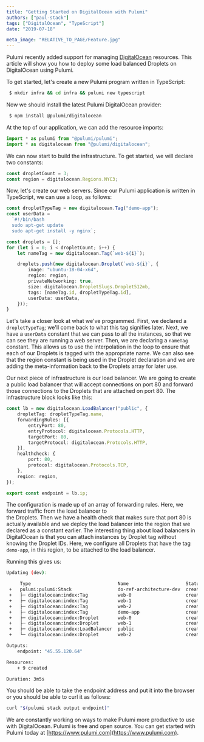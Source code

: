 ```yaml
---
title: "Getting Started on DigitalOcean with Pulumi"
authors: ["paul-stack"]
tags: ["DigitalOcean", "TypeScript"]
date: "2019-07-18"

meta_image: "RELATIVE_TO_PAGE/Feature.jpg"
---
```


Pulumi recently added support for managing [DigitalOcean](https://www.digitalocean.com/) resources. This article will 
show you how to deploy some load balanced Droplets on DigitalOcean using Pulumi.

To get started, let's create a new Pulumi program written in TypeScript:

```bash
 $ mkdir infra && cd infra && pulumi new typescript
```

Now we should install the latest Pulumi DigitalOcean provider:

```bash
 $ npm install @pulumi/digitalocean
```

At the top of our application, we can add the resource imports:

```typescript
import * as pulumi from "@pulumi/pulumi";
import * as digitalocean from "@pulumi/digitalocean";
```

We can now start to build the infrastructure. To get started, we will declare two constants:

```typescript
const dropletCount = 3;
const region = digitalocean.Regions.NYC3;
```

Now, let's create our web servers. Since our Pulumi application is written in TypeScript, we can use a loop, as follows:

```typescript
const dropletTypeTag = new digitalocean.Tag("demo-app");
const userData = 
  `#!/bin/bash
  sudo apt-get update
  sudo apt-get install -y nginx`;

const droplets = [];
for (let i = 0; i < dropletCount; i++) {
    let nameTag = new digitalocean.Tag(`web-${i}`);

    droplets.push(new digitalocean.Droplet(`web-${i}`, {
        image: "ubuntu-18-04-x64",
        region: region,
        privateNetworking: true,
        size: digitalocean.DropletSlugs.Droplet512mb,
        tags: [nameTag.id, dropletTypeTag.id],
        userData: userData,
    }));
}
```

Let's take a closer look at what we've programmed. First, we declared a `dropletTypeTag`; we'll come back to what this 
tag signifies later. Next, we have a `userData` constant that we can pass to all the instances, so that we can 
see they are running a web server. Then, we are declaring a `nameTag` constant. This allows us to use the interpolation 
in the loop to ensure that each of our Droplets is tagged with the appropriate name. We can also see that the region 
constant is being used in the Droplet declaration and we are adding the meta-information back to the Droplets array for 
later use.

Our next piece of infrastructure is our load balancer. We are going to create a public load balancer that will accept 
connections on port 80 and forward those connections to the Droplets that are attached on port 80. The infrastructure 
block looks like this:

```typescript
const lb = new digitalocean.LoadBalancer("public", {
    dropletTag: dropletTypeTag.name,
    forwardingRules: [{
        entryPort: 80,
        entryProtocol: digitalocean.Protocols.HTTP,
        targetPort: 80,
        targetProtocol: digitalocean.Protocols.HTTP,
    }],
    healthcheck: {
        port: 80,
        protocol: digitalocean.Protocols.TCP,
    },
    region: region,
});

export const endpoint = lb.ip;
```

The configuration is made up of an array of forwarding rules. Here, we forward traffic from the load balancer to  
the Droplets. Then we have a health check that makes sure that port 80 is actually available and we deploy 
the load balancer into the region that we declared as a constant earlier. The interesting thing about load balancers in 
DigitalOcean is that you can attach instances by Droplet tag without knowing the Droplet IDs. Here, we configure
all Droplets that have the tag `demo-app`, in this region, to be attached to the load balancer. 

Running this gives us:

```bash
Updating (dev):

     Type                                Name                     Status
 +   pulumi:pulumi:Stack                 do-ref-architecture-dev  created
 +   ├─ digitalocean:index:Tag           web-0                    created
 +   ├─ digitalocean:index:Tag           web-1                    created
 +   ├─ digitalocean:index:Tag           web-2                    created
 +   ├─ digitalocean:index:Tag           demo-app                 created
 +   ├─ digitalocean:index:Droplet       web-0                    created
 +   ├─ digitalocean:index:Droplet       web-1                    created
 +   ├─ digitalocean:index:LoadBalancer  public                   created
 +   └─ digitalocean:index:Droplet       web-2                    created

Outputs:
    endpoint: "45.55.120.64"

Resources:
    + 9 created

Duration: 3m5s
```

You should be able to take the endpoint address and put it into the browser or you should be able to curl it as follows:

```bash
curl "$(pulumi stack output endpoint)"
```

We are constantly working on ways to make Pulumi more productive to use with DigitalOcean. Pulumi is free and open 
source. You can get started with Pulumi today at [https://www.pulumi.com](https://www.pulumi.com).

